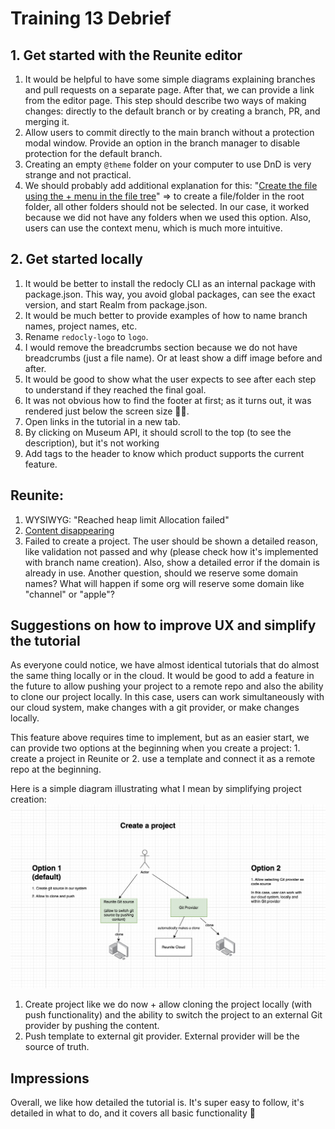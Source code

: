# Training 13 Debrief

## 1. Get started with the Reunite editor
1. It would be helpful to have some simple diagrams explaining branches and pull requests on a separate page. After that, we can provide a link from the editor page. This step should describe two ways of making changes: directly to the default branch or by creating a branch, PR, and merging it.
2. Allow users to commit directly to the main branch without a protection modal window. Provide an option in the branch manager to disable protection for the default branch.
3. Creating an empty `@theme` folder on your computer to use DnD is very strange and not practical.
4. We should probably add additional explanation for this: "[Create the file using the + menu in the file tree](https://redocly.com/docs/realm/get-started/start-reunite-editor#add-more-pages)" => to create a file/folder in the root folder, all other folders should not be selected. In our case, it worked because we did not have any folders when we used this option. Also, users can use the context menu, which is much more intuitive.
  
## 2. Get started locally
1. It would be better to install the redocly CLI as an internal package with package.json. This way, you avoid global packages, can see the exact version, and start Realm from package.json.
2. It would be much better to provide examples of how to name branch names, project names, etc.
3. Rename `redocly-logo` to `logo`.
4. I would remove the breadcrumbs section because we do not have breadcrumbs (just a file name). Or at least show a diff image before and after.
5. It would be good to show what the user expects to see after each step to understand if they reached the final goal.
6. It was not obvious how to find the footer at first; as it turns out, it was rendered just below the screen size 🙈😁.
7. Open links in the tutorial in a new tab.
8. By clicking on Museum API, it should scroll to the top (to see the description), but it's not working
9. Add tags to the header to know which product supports the current feature.

## Reunite:
1. WYSIWYG: "Reached heap limit Allocation failed"
2. [Content disappearing](https://github.com/Redocly/redocly/issues/9763#issuecomment-2247779136)
3. Failed to create a project. The user should be shown a detailed reason, like validation not passed and why (please check how it's implemented with branch name creation). Also, show a detailed error if the domain is already in use. Another question, should we reserve some domain names? What will happen if some org will reserve some domain like "channel" or "apple"?

## Suggestions on how to improve UX and simplify the tutorial
As everyone could notice, we have almost identical tutorials that do almost the same thing locally or in the cloud. It would be good to add a feature in the future to allow pushing your project to a remote repo and also the ability to clone our project locally. In this case, users can work simultaneously with our cloud system, make changes with a git provider, or make changes locally.

This feature above requires time to implement, but as an easier start, we can provide two options at the beginning when you create a project: 1. create a project in Reunite or 2. use a template and connect it as a remote repo at the beginning.


Here is a simple diagram illustrating what I mean by simplifying project creation: 
![project-creation-suggestion](/images/debrief-13-project-creation-suggestion.png)

1. Create project like we do now + allow cloning the project locally (with push functionality) and the ability to switch the project to an external Git provider by pushing the content.
2. Push template to external git provider. External provider will be the source of truth.

## Impressions

Overall, we like how detailed the tutorial is. It's super easy to follow, it's detailed in what to do, and it covers all basic functionality 💙
